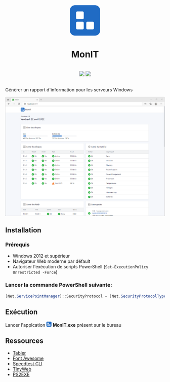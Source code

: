 <div align="center">
	<img src="src/assets/logo.svg" width="96"/>
	<h1>MonIT</h1>
	<br/>
	<img src="https://img.shields.io/badge/version-1.6-informational.svg?style=for-the-badge" />
	<img src="https://img.shields.io/badge/statut-stable-success.svg?style=for-the-badge" />
	<br/><br/>
</div>

Génèrer un rapport d'information pour les serveurs Windows

<img src="src/assets/demo.png"/>

## Installation

### Prérequis

- Windows 2012 et supérieur
- Navigateur Web moderne par défault
- Autoriser l'exécution de scripts PowerShell (`Set-ExecutionPolicy Unrestricted -Force`)

### Lancer la commande PowerShell suivante:

```powershell
[Net.ServicePointManager]::SecurityProtocol = [Net.SecurityProtocolType]::Tls12 ; iwr -useb https://raw.githubusercontent.com/Fl0wyn/MonIT/master/scripts/install.ps1 | iex
```

## Exécution

Lancer l'applcation <img src="src/assets/logo.svg" width="16"/> **MonIT.exe** présent sur le bureau

## Ressources

- [Tabler](https://tabler.io/)
- [Font Awesome](https://fontawesome.com)
- [Speedtest CLI](https://www.speedtest.net/fr/apps/cli)
- [TinyWeb](https://www.ritlabs.com/en/products/tinyweb/)
- [PS2EXE ](https://github.com/MScholtes/PS2EXE)
